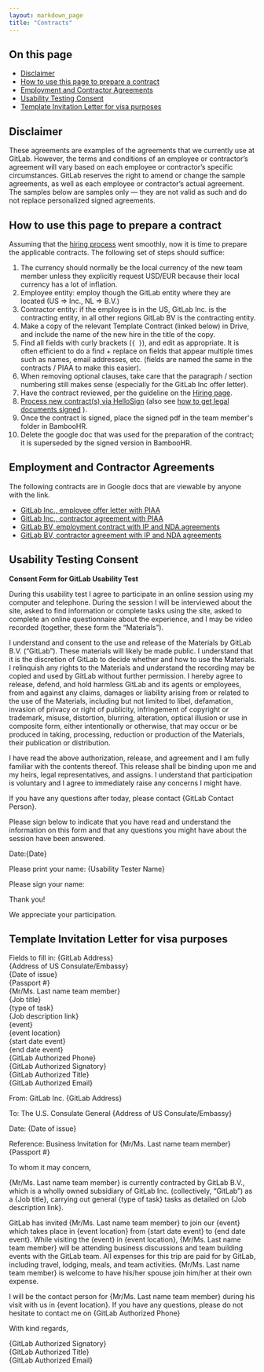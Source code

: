 ```yaml
---
layout: markdown_page
title: "Contracts"
---
```


## On this page

* [Disclaimer](#disclaimer)
* [How to use this page to prepare a contract](#how-to-use)
* [Employment and Contractor Agreements](#employee-contractor-agreements)
* [Usability Testing Consent](#usability-consent)
* [Template Invitation Letter for visa purposes](#invitation-letter)

## Disclaimer <a name="disclaimer"></a>

These agreements are examples of the agreements that we currently use at GitLab. However, the terms and conditions of an employee or
contractor’s agreement will vary based on each employee or contractor’s specific circumstances. GitLab reserves the right to amend or
change the sample agreements, as well as each employee or contractor’s actual agreement. The samples below are samples only — they are not
valid as such and do not replace personalized signed agreements.

## How to use this page to prepare a contract <a name="how-to-use"></a>

Assuming that the [hiring process](https://about.gitlab.com/handbook/hiring/) went smoothly, now it is time to prepare the applicable contracts.
The following set of steps should suffice:

1. The currency should normally be the local currency of the new team member unless they explicitly request USD/EUR because their local currency has a lot of inflation.
1. Employee entity: employ though the GitLab entity where they are located (US => Inc., NL => B.V.)
1. Contractor entity: if the employee is in the US, GitLab Inc. is the contracting entity, in all other regions GitLab BV is the contracting entity.
1. Make a copy of the relevant Template Contract (linked below) in Drive, and include the name of the new hire in the title of the copy.
1. Find all fields with curly brackets (` { } `), and edit as appropriate. It is often efficient to do a find + replace on fields that appear multiple times such as names, email
addresses, etc. (fields are named the same in the contracts / PIAA to make this easier).
1. When removing optional clauses, take care that the paragraph / section numbering still makes sense (especially for the GitLab Inc offer letter).
1. Have the contract reviewed, per the guideline on the [Hiring page](https://about.gitlab.com/handbook/hiring/).
1. [Process new contract(s) via HelloSign](https://about.gitlab.com/handbook/people-operations/#hellosign) (also see [how to get legal documents signed](https://about.gitlab.com/handbook/#signing-legal-documents) ).
1. Once the contract is signed, place the signed pdf in the team member's folder in BambooHR.
1. Delete the google doc that was used for the preparation of the contract; it is superseded by the signed version in BambooHR.


## Employment and Contractor Agreements<a name="employee-contractor-agreements"></a>

The following contracts are in Google docs that are viewable by anyone with the link.

- [GitLab Inc., employee offer letter with PIAA](https://docs.google.com/document/d/1URzYApx6SzjqDq4kv6pvvlZAgtF1xNAbl04vMQo1J_s/edit#)
- [GitLab Inc., contractor agreement with PIAA](https://docs.google.com/document/d/1TJXiS8LLwyFZSUH2eKj3Y24TYoqDEnLV7b9WFXfnPs8/edit)
- [GitLab BV, employment contract with IP and NDA agreements](https://docs.google.com/document/d/1aWeNkw0J5O-BOBZXi8U0LUDEnjcvuWWiQXHVy-f_Pz0/edit#)
- [GitLab BV, contractor agreement with IP and NDA agreements](https://docs.google.com/document/d/1jlzCpJqHx_pY0yFKf7FrAB8pBUc6tazqv5TA9MhK3-g/edit#)

## Usability Testing Consent<a name="usability-consent"></a>

**Consent Form for GitLab Usability Test**


During this usability test I agree to participate in an online session using my computer and telephone. During the session I will be interviewed about the site, asked to find information or complete tasks using the site, asked to complete an online questionnaire about the experience, and I may be video recorded (together, these form the “Materials”).

I understand and consent to the use and release of the Materials by GitLab B.V. (“GitLab”). These materials will likely be made public. I understand that it is the discretion of GitLab to decide whether and how to use the Materials. I relinquish any rights to the Materials and understand the recording may be copied and used by GitLab without further permission. I hereby agree to release, defend, and hold harmless GitLab and its agents or employees, from and against any claims, damages or liability arising from or related to the use of the Materials, including but not limited to libel, defamation, invasion of privacy or right of publicity, infringement of copyright or trademark, misuse, distortion, blurring, alteration, optical illusion or use in composite form, either intentionally or otherwise, that may occur or be produced in taking, processing, reduction or production of the Materials, their publication or distribution.

I have read the above authorization, release, and agreement and I am fully familiar with the contents thereof. This release shall be binding upon me and my heirs, legal representatives, and assigns. I understand that participation is voluntary and I agree to immediately raise any concerns I might have.

If you have any questions after today, please contact {GitLab Contact Person}.


Please sign below to indicate that you have read and understand the information on this form and that any questions you might have about the session have been answered.


Date:{Date}

Please print your name: {Usability Tester Name}

Please sign your name:

Thank you!

We appreciate your participation.

## Template Invitation Letter for visa purposes <a name="disclaimer"></a>

Fields to fill in:
{GitLab Address}<br>
{Address of US Consulate/Embassy}<br>
{Date of issue}<br>
{Passport #}<br>
{Mr/Ms. Last name team member}<br>
{Job title}<br>
{type of task}<br>
{Job description link}<br>
{event}<br>
{event location}<br>
{start date event}<br>
{end date event}<br>
{GitLab Authorized Phone}<br>
{GitLab Authorized Signatory}<br>
{GitLab Authorized Title}<br>
{GitLab Authorized Email}


From:	GitLab Inc.
{GitLab Address}

To:	The U.S. Consulate General
{Address of US Consulate/Embassy}

Date:	{Date of issue}

Reference: Business Invitation for {Mr/Ms. Last name team member} {Passport #}


To whom it may concern,

{Mr/Ms. Last name team member} is currently contracted by GitLab B.V., which is a wholly owned subsidiary of GitLab Inc. (collectively, “GitLab”) as a {Job title}, carrying out general {type of task} tasks as detailed on {Job description link}.

GitLab has invited {Mr/Ms. Last name team member} to join our {event} which takes place in {event location} from {start date event} to {end date event}. While visiting the {event} in {event location}, {Mr/Ms. Last name team member} will be attending business discussions and team building events with the GitLab team. All expenses for this trip are paid for by GitLab, including travel, lodging, meals, and team activities. {Mr/Ms. Last name team member} is welcome to have his/her spouse join him/her at their own expense.

I will be the contact person for {Mr/Ms. Last name team member} during his visit with us in {event location}. If you have any questions, please do not hesitate to contact me on {GitLab Authorized Phone}


With kind regards,


{GitLab Authorized Signatory}<br>
{GitLab Authorized Title}<br>
{GitLab Authorized Email}
